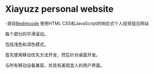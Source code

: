 # Xiayuzz personal website
-源自[Bedimcode](https://www.youtube.com/c/Bedimcode)
使用HTML CSS和JavaScript的响应式个人投资组合网站

每个部分的平滑滚动。

包括浅色和深色模式。

首先使用移动优先方法开发，然后针对桌面开发。

与所有移动设备兼容，并具有美观宜人的用户界面。




